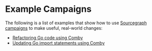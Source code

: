 # Example Campaigns

The following is a list of examples that show how to use [Sourcegraph campaigns](../index.md) to make useful, real-world changes:

- [Refactoring Go code using Comby](refactor_go_comby.md)
- [Updating Go import statements using Comby](updating_go_import_statements.md)
